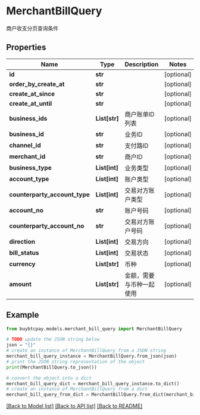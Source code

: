 # MerchantBillQuery

商户收支分页查询条件

## Properties

Name | Type | Description | Notes
------------ | ------------- | ------------- | -------------
**id** | **str** |  | [optional] 
**order_by_create_at** | **str** |  | [optional] 
**create_at_since** | **str** |  | [optional] 
**create_at_until** | **str** |  | [optional] 
**business_ids** | **List[str]** | 商户账单ID列表 | [optional] 
**business_id** | **str** | 业务ID | [optional] 
**channel_id** | **str** | 支付路ID | [optional] 
**merchant_id** | **str** | 商户ID | [optional] 
**business_type** | **List[int]** | 业务类型 | [optional] 
**account_type** | **List[int]** | 账户类型 | [optional] 
**counterparty_account_type** | **List[int]** | 交易对方账户类型 | [optional] 
**account_no** | **str** | 账户号码 | [optional] 
**counterparty_account_no** | **str** | 交易对方账户号码 | [optional] 
**direction** | **List[int]** | 交易方向 | [optional] 
**bill_status** | **List[int]** | 交易状态 | [optional] 
**currency** | **List[str]** | 币种 | [optional] 
**amount** | **List[str]** | 金额，需要与币种一起使用 | [optional] 

## Example

```python
from buybtcpay.models.merchant_bill_query import MerchantBillQuery

# TODO update the JSON string below
json = "{}"
# create an instance of MerchantBillQuery from a JSON string
merchant_bill_query_instance = MerchantBillQuery.from_json(json)
# print the JSON string representation of the object
print(MerchantBillQuery.to_json())

# convert the object into a dict
merchant_bill_query_dict = merchant_bill_query_instance.to_dict()
# create an instance of MerchantBillQuery from a dict
merchant_bill_query_from_dict = MerchantBillQuery.from_dict(merchant_bill_query_dict)
```
[[Back to Model list]](../README.md#documentation-for-models) [[Back to API list]](../README.md#documentation-for-api-endpoints) [[Back to README]](../README.md)


